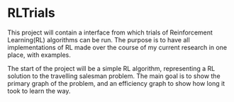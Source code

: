 # RLTrials
This project will contain a interface from which trials of Reinforcement Learning(RL) algorithms can be run. The purpose is to have all implementations of RL made over the course of my current research in one place, with examples. 

The start of the project will be a simple RL algorithm, representing a RL solution to the travelling salesman problem. The main goal is to show the primary graph of the problem, and an efficiency graph to show how long it took to learn the way.
